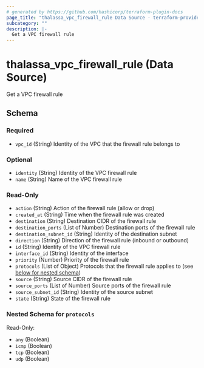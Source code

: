 ```yaml
---
# generated by https://github.com/hashicorp/terraform-plugin-docs
page_title: "thalassa_vpc_firewall_rule Data Source - terraform-provider-thalassa"
subcategory: ""
description: |-
  Get a VPC firewall rule
---
```


# thalassa_vpc_firewall_rule (Data Source)

Get a VPC firewall rule



<!-- schema generated by tfplugindocs -->
## Schema

### Required

- `vpc_id` (String) Identity of the VPC that the firewall rule belongs to

### Optional

- `identity` (String) Identity of the VPC firewall rule
- `name` (String) Name of the VPC firewall rule

### Read-Only

- `action` (String) Action of the firewall rule (allow or drop)
- `created_at` (String) Time when the firewall rule was created
- `destination` (String) Destination CIDR of the firewall rule
- `destination_ports` (List of Number) Destination ports of the firewall rule
- `destination_subnet_id` (String) Identity of the destination subnet
- `direction` (String) Direction of the firewall rule (inbound or outbound)
- `id` (String) Identity of the VPC firewall rule
- `interface_id` (String) Identity of the interface
- `priority` (Number) Priority of the firewall rule
- `protocols` (List of Object) Protocols that the firewall rule applies to (see [below for nested schema](#nestedatt--protocols))
- `source` (String) Source CIDR of the firewall rule
- `source_ports` (List of Number) Source ports of the firewall rule
- `source_subnet_id` (String) Identity of the source subnet
- `state` (String) State of the firewall rule

<a id="nestedatt--protocols"></a>
### Nested Schema for `protocols`

Read-Only:

- `any` (Boolean)
- `icmp` (Boolean)
- `tcp` (Boolean)
- `udp` (Boolean)
